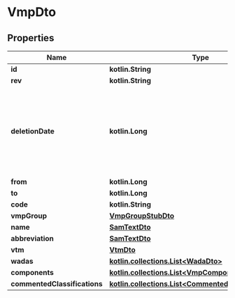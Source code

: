 
# VmpDto

## Properties
Name | Type | Description | Notes
------------ | ------------- | ------------- | -------------
**id** | **kotlin.String** |  | 
**rev** | **kotlin.String** |  |  [optional]
**deletionDate** | **kotlin.Long** | hard delete (unix epoch in ms) timestamp of the object. Filled automatically when deletePatient is called. |  [optional]
**from** | **kotlin.Long** |  |  [optional]
**to** | **kotlin.Long** |  |  [optional]
**code** | **kotlin.String** |  |  [optional]
**vmpGroup** | [**VmpGroupStubDto**](VmpGroupStubDto.md) |  |  [optional]
**name** | [**SamTextDto**](SamTextDto.md) |  |  [optional]
**abbreviation** | [**SamTextDto**](SamTextDto.md) |  |  [optional]
**vtm** | [**VtmDto**](VtmDto.md) |  |  [optional]
**wadas** | [**kotlin.collections.List&lt;WadaDto&gt;**](WadaDto.md) |  |  [optional]
**components** | [**kotlin.collections.List&lt;VmpComponentDto&gt;**](VmpComponentDto.md) |  |  [optional]
**commentedClassifications** | [**kotlin.collections.List&lt;CommentedClassificationDto&gt;**](CommentedClassificationDto.md) |  |  [optional]



